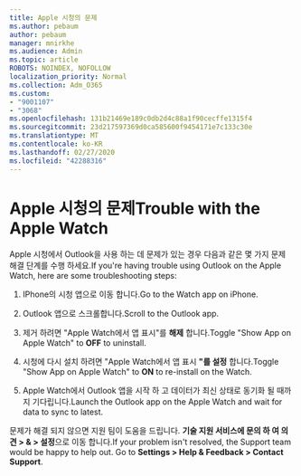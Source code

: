 ```yaml
---
title: Apple 시청의 문제
ms.author: pebaum
author: pebaum
manager: mnirkhe
ms.audience: Admin
ms.topic: article
ROBOTS: NOINDEX, NOFOLLOW
localization_priority: Normal
ms.collection: Adm_O365
ms.custom:
- "9001107"
- "3068"
ms.openlocfilehash: 131b21469e189c0db2d4c88a1f90cecffe1315f4
ms.sourcegitcommit: 23d217597369d0ca585600f9454171e7c133c30e
ms.translationtype: MT
ms.contentlocale: ko-KR
ms.lasthandoff: 02/27/2020
ms.locfileid: "42288316"
---
```

# <a name="trouble-with-the-apple-watch"></a><span data-ttu-id="fb40d-102">Apple 시청의 문제</span><span class="sxs-lookup"><span data-stu-id="fb40d-102">Trouble with the Apple Watch</span></span>

<span data-ttu-id="fb40d-103">Apple 시청에서 Outlook을 사용 하는 데 문제가 있는 경우 다음과 같은 몇 가지 문제 해결 단계를 수행 하세요.</span><span class="sxs-lookup"><span data-stu-id="fb40d-103">If you're having trouble using Outlook on the Apple Watch, here are some troubleshooting steps:</span></span> 

1. <span data-ttu-id="fb40d-104">IPhone의 시청 앱으로 이동 합니다.</span><span class="sxs-lookup"><span data-stu-id="fb40d-104">Go to the Watch app on iPhone.</span></span>

2. <span data-ttu-id="fb40d-105">Outlook 앱으로 스크롤합니다.</span><span class="sxs-lookup"><span data-stu-id="fb40d-105">Scroll to the Outlook app.</span></span>

3. <span data-ttu-id="fb40d-106">제거 하려면 "Apple Watch에서 앱 표시"를 **해제** 합니다.</span><span class="sxs-lookup"><span data-stu-id="fb40d-106">Toggle "Show App on Apple Watch" to **OFF** to uninstall.</span></span>

4. <span data-ttu-id="fb40d-107">시청에 다시 설치 하려면 "Apple Watch에서 앱 표시 **"를 설정** 합니다.</span><span class="sxs-lookup"><span data-stu-id="fb40d-107">Toggle "Show App on Apple Watch" to **ON** to re-install on the Watch.</span></span>

5. <span data-ttu-id="fb40d-108">Apple Watch에서 Outlook 앱을 시작 하 고 데이터가 최신 상태로 동기화 될 때까지 기다립니다.</span><span class="sxs-lookup"><span data-stu-id="fb40d-108">Launch the Outlook app on the Apple Watch and wait for data to sync to latest.</span></span> 

<span data-ttu-id="fb40d-109">문제가 해결 되지 않으면 지원 팀이 도움을 드립니다. **기술 지원 서비스에 문의 하 여 의견 > & > 설정**으로 이동 합니다.</span><span class="sxs-lookup"><span data-stu-id="fb40d-109">If your problem isn't resolved, the Support team would be happy to help out. Go to **Settings > Help & Feedback > Contact Support**.</span></span> 